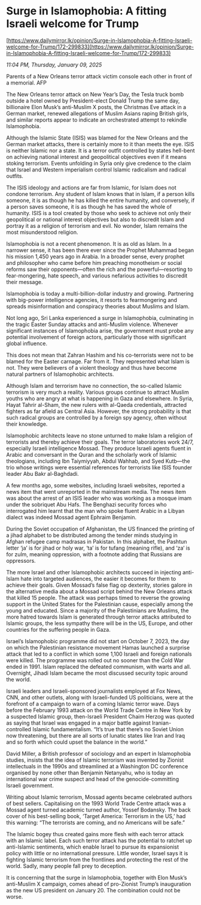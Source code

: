 # Surge in Islamophobia: A fitting Israeli welcome for Trump

[https://www.dailymirror.lk/opinion/Surge-in-Islamophobia-A-fitting-Israeli-welcome-for-Trump/172-299833](https://www.dailymirror.lk/opinion/Surge-in-Islamophobia-A-fitting-Israeli-welcome-for-Trump/172-299833)

*11:04 PM, Thursday, January 09, 2025*

Parents of a New Orleans terror attack victim console each other in front of a memorial. AFP

The New Orleans terror attack on New Year’s Day, the Tesla truck bomb outside a hotel owned by President-elect Donald Trump the same day, billionaire Elon Musk’s anti-Muslim X posts, the Christmas Eve attack in a German market, renewed allegations of Muslim Asians raping British girls, and similar reports appear to indicate an orchestrated attempt to rekindle Islamophobia.

Although the Islamic State (ISIS) was blamed for the New Orleans and the German market attacks, there is certainly more to it than meets the eye. ISIS is neither Islamic nor a state. It is a terror outfit controlled by states hell-bent on achieving national interest and geopolitical objectives even if it means stoking terrorism. Events unfolding in Syria only give credence to the claim that Israel and Western imperialism control Islamic radicalism and radical outfits.

The ISIS ideology and actions are far from Islamic, for Islam does not condone terrorism. Any student of Islam knows that in Islam, if a person kills someone, it is as though he has killed the entire humanity, and conversely, if a person saves someone, it is as though he has saved the whole of humanity. ISIS is a tool created by those who seek to achieve not only their geopolitical or national interest objectives but also to discredit Islam and portray it as a religion of terrorism and evil. No wonder, Islam remains the most misunderstood religion.

Islamophobia is not a recent phenomenon. It is as old as Islam. In a narrower sense, it has been there ever since the Prophet Muhammad began his mission 1,450 years ago in Arabia. In a broader sense, every prophet and philosopher who came before him preaching monotheism or social reforms saw their opponents—often the rich and the powerful—resorting to fear-mongering, hate speech, and various nefarious activities to discredit their message.

Islamophobia is today a multi-billion-dollar industry and growing. Partnering with big-power intelligence agencies, it resorts to fearmongering and spreads misinformation and conspiracy theories about Muslims and Islam.

Not long ago, Sri Lanka experienced a surge in Islamophobia, culminating in the tragic Easter Sunday attacks and anti-Muslim violence. Whenever significant instances of Islamophobia arise, the government must probe any potential involvement of foreign actors, particularly those with significant global influence.

This does not mean that Zahran Hashim and his co-terrorists were not to be blamed for the Easter carnage. Far from it. They represented what Islam is not. They were believers of a violent theology and thus have become natural partners of Islamophobic architects.

Although Islam and terrorism have no connection, the so-called Islamic terrorism is very much a reality. Various groups continue to attract Muslim youths who are angry at what is happening in Gaza and elsewhere. In Syria, Hayat Tahrir al-Sham, the new rulers with al-Qaeda credentials, attracted fighters as far afield as Central Asia. However, the strong probability is that such radical groups are controlled by a foreign spy agency, often without their knowledge.

Islamophobic architects leave no stone unturned to make Islam a religion of terrorists and thereby achieve their goals. The terror laboratories work 24/7, especially Israeli intelligence Mossad. They produce Israeli agents fluent in Arabic and conversant in the Quran and the scholarly work of Islamic theologians, including Ibn Taiymiyyah, Abdul Wahhab, and Syed Kutb—the trio whose writings were essential references for terrorists like ISIS founder leader Abu Bakr al-Baghdadi.

A few months ago, some websites, including Israeli websites, reported a news item that went unreported in the mainstream media. The news item was about the arrest of an ISIS leader who was working as a mosque imam under the sobriquet Abu Hafs. The Benghazi security forces who interrogated him learnt that the man who spoke fluent Arabic in a Libyan dialect was indeed Mossad agent Ephraim Benjamin.

During the Soviet occupation of Afghanistan, the US financed the printing of a jihad alphabet to be distributed among the tender minds studying in Afghan refugee camp madrasas in Pakistan. In this alphabet, the Pashtun letter ‘ja’ is for jihad or holy war, ‘ta’ is for tufang (meaning rifle), and ‘za’ is for zulm, meaning oppression, with a footnote adding that Russians are oppressors.

The more Israel and other Islamophobic architects succeed in injecting anti-Islam hate into targeted audiences, the easier it becomes for them to achieve their goals. Given Mossad’s false flag op dexterity, stories galore in the alternative media about a Mossad script behind the New Orleans attack that killed 15 people. The attack was perhaps timed to reverse the growing support in the United States for the Palestinian cause, especially among the young and educated. Since a majority of the Palestinians are Muslims, the more hatred towards Islam is generated through terror attacks attributed to Islamic groups, the less sympathy there will be in the US, Europe, and other countries for the suffering people in Gaza.

Israel’s Islamophobic programme did not start on October 7, 2023, the day on which the Palestinian resistance movement Hamas launched a surprise attack that led to a conflict in which some 1,100 Israeli and foreign nationals were killed. The programme was rolled out no sooner than the Cold War ended in 1991. Islam replaced the defeated communism, with warts and all. Overnight, Jihadi Islam became the most discussed security topic around the world.

Israeli leaders and Israeli-sponsored journalists employed at Fox News, CNN, and other outlets, along with Israeli-funded US politicians, were at the forefront of a campaign to warn of a coming Islamic terror wave. Days before the February 1993 attack on the World Trade Centre in New York by a suspected Islamic group, then-Israeli President Chaim Herzog was quoted as saying that Israel was engaged in a major battle against Iranian-controlled Islamic fundamentalism. “It’s true that there’s no Soviet Union now threatening, but there are all sorts of lunatic states like Iran and Iraq and so forth which could upset the balance in the world.”

David Miller, a British professor of sociology and an expert in Islamophobia studies, insists that the idea of Islamic terrorism was invented by Zionist intellectuals in the 1990s and streamlined at a Washington DC conference organised by none other than Benjamin Netanyahu, who is today an international war crime suspect and head of the genocide-committing Israeli government.

Writing about Islamic terrorism, Mossad agents became celebrated authors of best sellers. Capitalising on the 1993 World Trade Centre attack was a Mossad agent turned academic turned author, Yossef Bodansky. The back cover of his best-selling book, ‘Target America: Terrorism in the US,’ had this warning: “The terrorists are coming, and no Americans will be safe.”

The Islamic bogey thus created gains more flesh with each terror attack with an Islamic label. Each such terror attack has the potential to ratchet up anti-Islamic sentiments, which enable Israel to pursue its expansionist policy with little or no international pressure. Little wonder, Israel says it is fighting Islamic terrorism from the frontlines and protecting the rest of the world. Sadly, many people fall prey to deception.

It is concerning that the surge in Islamophobia, together with Elon Musk’s anti-Muslim X campaign, comes ahead of pro-Zionist Trump’s inauguration as the new US president on January 20. The combination could not be worse.

